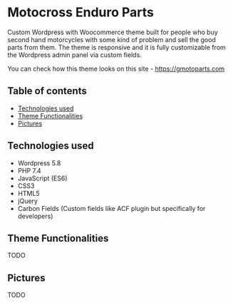 # Motocross Enduro Parts

Custom Wordpress with Woocommerce theme built for people who buy second hand motorcycles with some kind of problem and sell the good parts from them. The theme is responsive and it is fully customizable from the Wordpress admin panel via custom fields.

You can check how this theme looks on this site - https://gmotoparts.com

## Table of contents
- [Technologies used](#technologies-used)
- [Theme Functionalities](#theme-functionalities)
- [Pictures](#pictures)

## Technologies used
- Wordpress 5.8
- PHP 7.4
- JavaScript (ES6)
- CSS3
- HTML5
- jQuery
- Carbon Fields (Custom fields like ACF plugin but specifically for developers)

## Theme Functionalities

TODO

## Pictures

TODO
